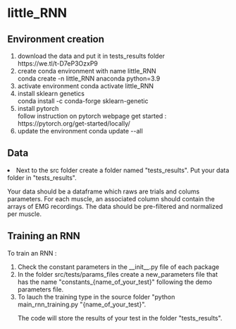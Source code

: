 # little_RNN

## Environment creation ##

<ol>

<li>download the data and put it in tests_results folder</li>
https://we.tl/t-D7eP3OzxP9

<li>create conda environment with name little_RNN</li>
conda create -n little_RNN anaconda python=3.9

<li>activate environment 
conda activate little_RNN

<li>install sklearn genetics</li>
conda install -c conda-forge sklearn-genetic

<li>install pytorch</li> 
follow instruction on pytorch webpage get started : https://pytorch.org/get-started/locally/ 

<li>update the environment 
conda update --all 

</ol>

## Data ## 

<li> Next to the src folder create a folder named "tests_results". Put your data folder in "tests_results".</li>

Your data should be a dataframe which raws are trials and colums parameters. For each muscle, an associated column should contain the arrays of EMG recordings. 
The data should be pre-filtered and normalized per muscle. 

## Training an RNN ## 

To train an RNN : 

<ol>

<li> Check the constant parameters in the __init__.py file of each package</li>

<li> In the folder src/tests/params_files create a new_parameters file that has the name "constants_{name_of_your_test}" following the demo parameters file.</li>

<li> To lauch the training type in the source folder "python main_rnn_training.py "{name_of_your_test}".</li>

The code will store the results of your test in the folder "tests_results".

</ol>